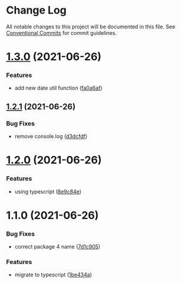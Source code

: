 # Change Log

All notable changes to this project will be documented in this file.
See [Conventional Commits](https://conventionalcommits.org) for commit guidelines.

# [1.3.0](https://github.com/samuraitruong/lerna-workspace/compare/@samuraitruong/lerna-pkg-4@1.2.1...@samuraitruong/lerna-pkg-4@1.3.0) (2021-06-26)


### Features

* add new date util function ([fa0a6af](https://github.com/samuraitruong/lerna-workspace/commit/fa0a6aff0ade2c385d2e49d399208caddd41e030))





## [1.2.1](https://github.com/samuraitruong/lerna-workspace/compare/@samuraitruong/lerna-pkg-4@1.2.0...@samuraitruong/lerna-pkg-4@1.2.1) (2021-06-26)


### Bug Fixes

* remove console.log ([d3dcfdf](https://github.com/samuraitruong/lerna-workspace/commit/d3dcfdf66886ec753a1e2e1293424e292ca2ea10))





# [1.2.0](https://github.com/samuraitruong/lerna-workspace/compare/@samuraitruong/lerna-pkg-4@1.1.0...@samuraitruong/lerna-pkg-4@1.2.0) (2021-06-26)


### Features

* using typescript ([8e9c84e](https://github.com/samuraitruong/lerna-workspace/commit/8e9c84ec62b2b5a79ffea2a7cb6c98644846957f))





# 1.1.0 (2021-06-26)


### Bug Fixes

* correct package 4 name ([7d1c905](https://github.com/samuraitruong/lerna-workspace/commit/7d1c905c3cec957a8b0e8e31e87d43805322ad75))


### Features

* migrate to typescript ([1be434a](https://github.com/samuraitruong/lerna-workspace/commit/1be434a1c63cf779bab1dcdd10cb3faed5625e0c))
